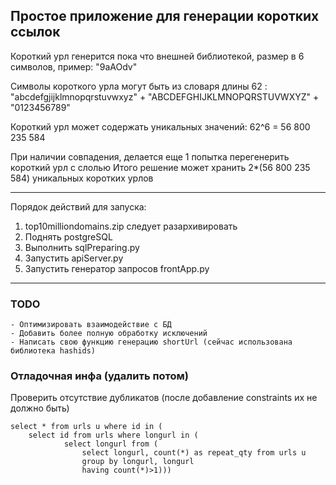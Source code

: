 ## Простое приложение для генерации коротких ссылок

Короткий урл генерится пока что внешней библиотекой, размер в 6 символов, пример:
"9aAOdv"

Символы короткого урла могут быть из словаря длины 62 :
"abcdefgjijklmnopqrstuvwxyz" + 
"ABCDEFGHIJKLMNOPQRSTUVWXYZ" +
"0123456789"

Короткий урл может содержать уникальных значений:
62^6 = 56 800 235 584

При наличии совпадения, делается еще 1 попытка перегенерить короткий урл с слолью
Итого решение может хранить 2*(56 800 235 584) уникальных коротких урлов

---
Порядок действий для запуска:
1. top10milliondomains.zip следует разархивировать
2. Поднять postgreSQL
3. Выполнить sqlPreparing.py
4. Запустить apiServer.py
5. Запустить генератор запросов frontApp.py
----

### TODO
    - Оптимизировать взаимодействие с БД
    - Добавить более полную обработку исключений
    - Написать свою функцию генерацию shortUrl (сейчас использована библиотека hashids)

### Отладочная инфа (удалить потом)

Проверить отсутствие дубликатов (после добавление constraints их не должно быть)
```
select * from urls u where id in (
	select id from urls where longurl in (
			select longurl from (
				select longurl, count(*) as repeat_qty from urls u 
				group by longurl, longurl 
				having count(*)>1)))
```